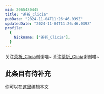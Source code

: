 ```yaml
---
mid: 2065480445
title: "茶祈_Clicia"
pubDate: "2024-11-04T11:26:46.039Z"
updatedDate: "2024-11-04T11:26:46.039Z"
profile:
  {
    Nickname: ["茶祈_Clicia"],
  }
---
```


关注[茶祈_Clicia](https://space.bilibili.com/2065480445)谢谢喵~ 关注[茶祈_Clicia](https://space.bilibili.com/2065480445)谢谢喵~

## 此条目有待补充
你可以在[这里](https://github.com/Yuhanawa/VTuber.ICU-Content/edit/master/v/茶祈_Clicia/index.md)编辑本文
